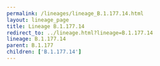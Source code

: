 ```yaml
---
permalink: /lineages/lineage_B.1.177.14.html
layout: lineage_page
title: Lineage B.1.177.14
redirect_to: ../lineage.html?lineage=B.1.177.14
lineage: B.1.177.14
parent: B.1.177
children: ['B.1.177.14']
---
```

